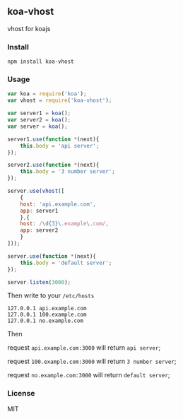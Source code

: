 ## koa-vhost

vhost for koajs

### Install

    npm install koa-vhost

### Usage
```js
var koa = require('koa');
var vhost = require('koa-vhost');

var server1 = koa();
var server2 = koa();
var server = koa();

server1.use(function *(next){
    this.body = 'api server';
});

server2.use(function *(next){
    this.body = '3 number server';
});

server.use(vhost([
    {
    host: 'api.example.com',
    app: server1
    },{
    host: /\d{3}\.example\.com/,
    app: server2
    }
]));

server.use(function *(next){
    this.body = 'default server';
});

server.listen(3000);
```
Then write to your `/etc/hosts`
```
127.0.0.1 api.example.com
127.0.0.1 100.example.com
127.0.0.1 no.example.com
```

Then

request `api.example.com:3000` will return `api server`;

request `100.example.com:3000` will return `3 number server`;

request `no.example.com:3000` will return `default server`;

### License
MIT